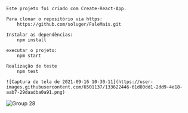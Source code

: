     Este projeto foi criado com Create-React-App.

    Para clonar o repositório via https: 
        https://github.com/soluger/FaleMais.git

    Instalar as dependências: 
        npm install

    executar o projeto: 
        npm start

    Realização de teste
        npm test
    
    ![Captura de tela de 2021-09-16 10-30-11](https://user-images.githubusercontent.com/6501137/133622446-61d80dd1-2dd9-4e18-aab7-29daadba0a91.png)
![Group 28](https://user-images.githubusercontent.com/6501137/133623274-bdcf151e-3d72-4912-b056-eb997ca8486e.png)
    


        

    
